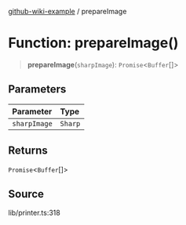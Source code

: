 [github-wiki-example](../wiki/Home) / prepareImage

# Function: prepareImage()

> **prepareImage**(`sharpImage`): `Promise`\<`Buffer`[]\>

## Parameters

| Parameter | Type |
| :------ | :------ |
| `sharpImage` | `Sharp` |

## Returns

`Promise`\<`Buffer`[]\>

## Source

lib/printer.ts:318

